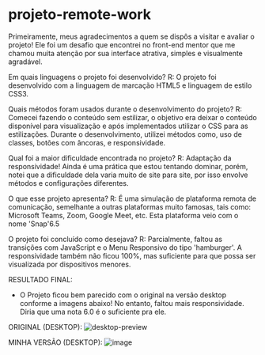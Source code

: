 # projeto-remote-work
Primeiramente, meus agradecimentos a quem se dispôs a visitar e avaliar o projeto! Ele foi um desafio que encontrei no front-end mentor que me chamou muita atenção por
sua interface atrativa, simples e visualmente agradável.

Em quais linguagens o projeto foi desenvolvido?
R: O projeto foi desenvolvido com a linguagem de marcação HTML5 e linguagem de estilo CSS3.

Quais métodos foram usados durante o desenvolvimento do projeto?
R: Comecei fazendo o conteúdo sem estilizar, o objetivo era deixar o conteúdo disponível para visualização e após implementados utilizar o CSS para as estilizações.
Durante o desenvolvimento, utilizei métodos como, uso de classes, botões com âncoras, e responsividade.

Qual foi a maior dificuldade encontrada no projeto?
R: Adaptação da responsividade! Ainda é uma prática que estou tentando dominar, porém, notei que a dificuldade dela varia muito de site para site, por isso envolve 
métodos e configurações diferentes.

O que esse projeto apresenta?
R: É uma simulação de plataforma remota de comunicação, semelhante a outras plataformas muito famosas, tais como: Microsoft Teams, Zoom, Google Meet, etc. Esta plataforma veio com o nome 'Snap'6.5

O projeto foi concluído como desejava?
R: Parcialmente, faltou as transições com JavaScript e o Menu Responsivo do tipo 'hamburger'. A responsividade também não ficou 100%, mas suficiente para que possa ser visualizada por dispositivos menores.

RESULTADO FINAL:
- O Projeto ficou bem parecido com o original na versão desktop conforme a imagens abaixo! No entanto, faltou mais responsividade. Diria que uma nota 6.0 é o suficiente pra ele.

ORIGINAL (DESKTOP):
![desktop-preview](https://user-images.githubusercontent.com/108497638/213952621-2e67c4ad-213e-4a61-91a8-d5a4bff6ec46.jpg)

MINHA VERSÃO (DESKTOP):
![image](https://user-images.githubusercontent.com/108497638/213952741-3f3e72c8-f296-489d-b99a-fc086873ce26.png)
